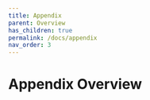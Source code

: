 ```yaml
---
title: Appendix
parent: Overview
has_children: true
permalink: /docs/appendix
nav_order: 3
---
```

# Appendix Overview
